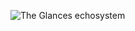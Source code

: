 ![The Glances echosystem](https://dl.dropboxusercontent.com/s/p03wx11cs1lst6p/glances-echosystem.png?token_hash=AAEtflQdMWU2jbBuKT9m488xLKKF0b_MRoc0Xu-PDntI5A&dl=1)